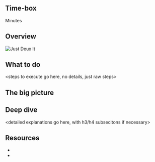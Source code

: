 <!-- begin auto-generated title section --><!-- end auto-generated section -->

## Time-box

<XX> Minutes

## Overview

![Just Deux It](images/Hot_Shots_part_deux.jpg)

## What to do

<steps to execute go here, no details, just raw steps>

## The big picture

<high-level concepts that can be described in a few mintues>

## Deep dive

<detailed explanations go here, with h3/h4 subsecitons if necessary>

## Resources

* [<resource name>](<resource url>)
* [<resource name>](<resource url>)


<!-- begin auto-generated nav-links section --><!-- end auto-generated section -->
